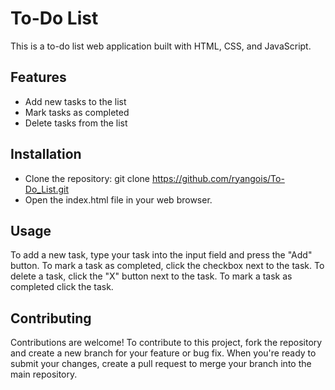 # To-Do List
This is a to-do list web application built with HTML, CSS, and JavaScript.

## Features
* Add new tasks to the list
* Mark tasks as completed
* Delete tasks from the list

## Installation
* Clone the repository: git clone https://github.com/ryangois/To-Do_List.git
* Open the index.html file in your web browser.
## Usage
To add a new task, type your task into the input field and press the "Add" button. To mark a task as completed, click the checkbox next to the task. To delete a task, click the "X" button next to the task. To mark a task as completed click the task.

## Contributing
Contributions are welcome! To contribute to this project, fork the repository and create a new branch for your feature or bug fix. When you're ready to submit your changes, create a pull request to merge your branch into the main repository.
